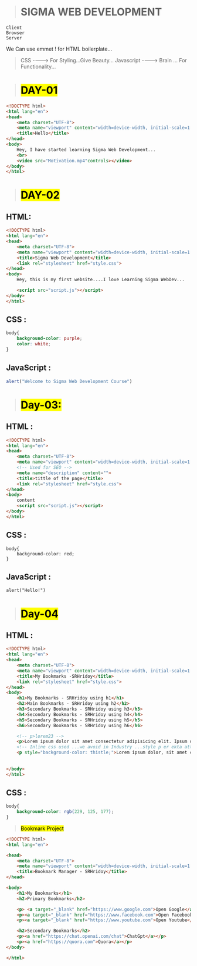 > # SIGMA WEB DEVELOPMENT

    Client
    Browser
    Server

We Can use emmet ! for HTML boilerplate...

> CSS ----> For Styling...Give Beauty...
> Javascript ----> Brain ... For Functionality...

> # <mark>DAY-01</mark>
```html
<!DOCTYPE html>
<html lang="en">
<head>
    <meta charset="UTF-8">
    <meta name="viewport" content="width=device-width, initial-scale=1.0">
    <title>Hello</title>
</head>
<body>
    Hey, I have started learning Sigma Web Development...
    <br>
    <video src="Motivation.mp4"controls></video>
</body>
</html>
```

> # <mark> DAY-02</mark>
## HTML:
```html
<!DOCTYPE html>
<html lang="en">
<head>
    <meta charset="UTF-8">
    <meta name="viewport" content="width=device-width, initial-scale=1.0">
    <title>Sigma Web Development</title>
    <link rel="stylesheet" href="style.css">
</head>
<body>
    Hey, this is my first website....I love Learning Sigma WebDev...

    <script src="script.js"></script>
</body>
</html>
```
## CSS : 
```css
body{
    background-color: purple;
    color: white;
}
```
## JavaScript : 
```js
alert("Welcome to Sigma Web Development Course")
```
> # <mark> Day-03:</mark>

## HTML :
```html
<!DOCTYPE html>
<html lang="en">
<head>
    <meta charset="UTF-8">
    <meta name="viewport" content="width=device-width, initial-scale=1.0">
    <!-- Used for SEO -->
    <meta name="description" content="">
    <title>tittle of the page</title>
    <link rel="stylesheet" href="style.css">
</head>
<body>
    content
    <script src="script.js"></script>
</body>
</html>
```

## CSS : 

```
body{
    background-color: red;
}
```

## JavaScript : 

```
alert("Hello!")
```

># <mark>Day-04</mark>

## HTML : 
```html
<!DOCTYPE html>
<html lang="en">
<head>
    <meta charset="UTF-8">
    <meta name="viewport" content="width=device-width, initial-scale=1.0">
    <title>My Bookmarks -SRHridoy</title>
    <link rel="stylesheet" href="style.css">
</head>
<body>
    <h1>My Bookmarks - SRHridoy using h1</h1>
    <h2>Main Bookmarks - SRHridoy using h2</h2>
    <h3>Secondary Bookmarks - SRHridoy using h3</h3>
    <h4>Secondary Bookmarks - SRHridoy using h4</h4>
    <h5>Secondary Bookmarks - SRHridoy using h5</h5>
    <h6>Secondary Bookmarks - SRHridoy using h6</h6>

    <!-- p>lorem23 -->
    <p>Lorem ipsum dolor sit amet consectetur adipisicing elit. Ipsum debitis autem dolorem corrupti doloremque atque, quae minima ea, dolores distinctio amet nemo molestias!</p>
    <!-- Inline css used ...we avoid in Industry ...style p er ekta attibute ...An attribute gives a property of a tag or elements... -->
    <p style="background-color: thistle;">Lorem ipsum dolor, sit amet consectetur adipisicing elit. Perferendis, dolorem!</p>
    
    
</body>
</html>
```

## CSS : 
```css
body{
    background-color: rgb(229, 125, 177);
}
```

><mark>Bookmark Project</mark>

```html
<!DOCTYPE html>
<html lang="en">

<head>
    <meta charset="UTF-8">
    <meta name="viewport" content="width=device-width, initial-scale=1.0">
    <title>Bookmark Manager - SRHridoy</title>
</head>

<body>
    <h1>My Bookmarks</h1>
    <h2>Primary Bookmarks</h2>

    <p> <a target="_blank" href="https://www.google.com">Open Google</a></p>
    <p><a target="_blank" href="https://www.facebook.com">Open Facebook</a></p>
    <p><a target="_blank" href="https://www.youtube.com">Open Youtube</a></p>

    <h2>Secondary Bookmarks</h2>
    <p><a href="https://chat.openai.com/chat">ChatGpt</a></p>
    <p><a href="https://quora.com">Quora</a></p>
</body>

</html>
```
